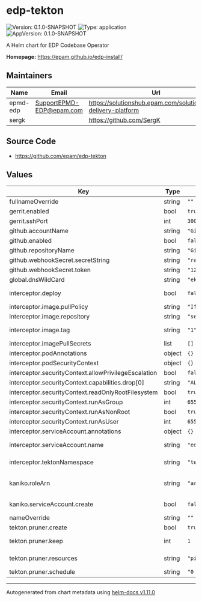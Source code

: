 # edp-tekton

![Version: 0.1.0-SNAPSHOT](https://img.shields.io/badge/Version-0.1.0--SNAPSHOT-informational?style=flat-square) ![Type: application](https://img.shields.io/badge/Type-application-informational?style=flat-square) ![AppVersion: 0.1.0-SNAPSHOT](https://img.shields.io/badge/AppVersion-0.1.0--SNAPSHOT-informational?style=flat-square)

A Helm chart for EDP Codebase Operator

**Homepage:** <https://epam.github.io/edp-install/>

## Maintainers

| Name | Email | Url |
| ---- | ------ | --- |
| epmd-edp | <SupportEPMD-EDP@epam.com> | <https://solutionshub.epam.com/solution/epam-delivery-platform> |
| sergk |  | <https://github.com/SergK> |

## Source Code

* <https://github.com/epam/edp-tekton>

## Values

| Key | Type | Default | Description |
|-----|------|---------|-------------|
| fullnameOverride | string | `""` |  |
| gerrit.enabled | bool | `true` | Deploy Gerrit related components. Default: true |
| gerrit.sshPort | int | `30003` | Gerrit port |
| github.accountName | string | `"GitHub Account Name"` |  |
| github.enabled | bool | `false` |  |
| github.repositoryName | string | `"GitHub Repository Name"` |  |
| github.webhookSecret.secretString | string | `"random-string-data"` |  |
| github.webhookSecret.token | string | `"123"` |  |
| global.dnsWildCard | string | `"eks-sandbox.aws.main.edp.projects.epam.com"` | a cluster DNS wildcard name |
| interceptor.deploy | bool | `false` | We should deploy only one instance of interceptor per cluster |
| interceptor.image.pullPolicy | string | `"IfNotPresent"` |  |
| interceptor.image.repository | string | `"sergk/edp-interceptor"` |  |
| interceptor.image.tag | string | `"1"` | Overrides the image tag whose default is the chart appVersion. |
| interceptor.imagePullSecrets | list | `[]` |  |
| interceptor.podAnnotations | object | `{}` |  |
| interceptor.podSecurityContext | object | `{}` |  |
| interceptor.securityContext.allowPrivilegeEscalation | bool | `false` |  |
| interceptor.securityContext.capabilities.drop[0] | string | `"ALL"` |  |
| interceptor.securityContext.readOnlyRootFilesystem | bool | `true` |  |
| interceptor.securityContext.runAsGroup | int | `65532` |  |
| interceptor.securityContext.runAsNonRoot | bool | `true` |  |
| interceptor.securityContext.runAsUser | int | `65532` |  |
| interceptor.serviceAccount.annotations | object | `{}` | Annotations to add to the service account |
| interceptor.serviceAccount.name | string | `"edp-interceptor"` | If not set, a name is generated using the fullname template |
| interceptor.tektonNamespace | string | `"tekton-pipelines"` | The namespace which contains tekton-pipelines, default: tekton-pipelines |
| kaniko.roleArn | string | `"arn:aws:iam::093899590031:role/AWSIRSACoreSandboxEdpDeliveryKaniko"` | AWS IAM role to be used for kaniko pod service account (IRSA). Format: arn:aws:iam::<AWS_ACCOUNT_ID>:role/<AWS_IAM_ROLE_NAME> |
| kaniko.serviceAccount.create | bool | `false` | Specifies whether a service account should be created |
| nameOverride | string | `""` |  |
| tekton.pruner.create | bool | `true` | Specifies whether a cronjob should be created |
| tekton.pruner.keep | int | `1` | Maximum number of resources to keep while deleting removing |
| tekton.pruner.resources | string | `"pipelinerun,taskrun"` | Supported resources for auto prune are 'taskrun' and 'pipelinerun' |
| tekton.pruner.schedule | string | `"0 18 * * *"` | How often to clean up resources |

----------------------------------------------
Autogenerated from chart metadata using [helm-docs v1.11.0](https://github.com/norwoodj/helm-docs/releases/v1.11.0)
